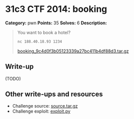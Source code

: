 # 31c3 CTF 2014: booking

**Category:** pwn
**Points:** 35
**Solves:** 6
**Description:**

> You want to book a hotel?
>
> ```bash
> nc 188.40.18.93 1234
> ```
>
> [booking_9c4d0f3b05123339a27bc411b4df88d3.tar.gz](booking_9c4d0f3b05123339a27bc411b4df88d3.tar.gz)

## Write-up

(TODO)

## Other write-ups and resources

* Challenge source: [source.tar.gz](source.tar.gz)
* Challenge exploit: [exploit.py](exploit.py)
